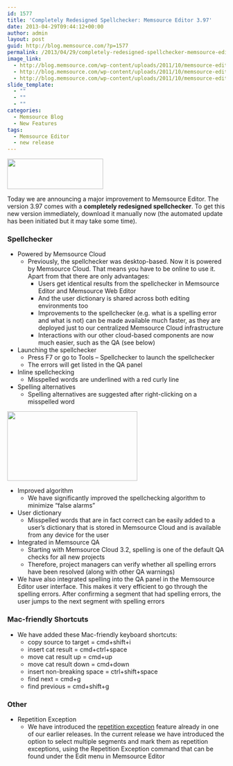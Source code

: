 ```yaml
---
id: 1577
title: 'Completely Redesigned Spellchecker: Memsource Editor 3.97'
date: 2013-04-29T09:44:12+00:00
author: admin
layout: post
guid: http://blog.memsource.com/?p=1577
permalink: /2013/04/29/completely-redesigned-spellchecker-memsource-editor-3-97/
image_link:
  - http://blog.memsource.com/wp-content/uploads/2011/10/memsource-editor-icon.png
  - http://blog.memsource.com/wp-content/uploads/2011/10/memsource-editor-icon.png
  - http://blog.memsource.com/wp-content/uploads/2011/10/memsource-editor-icon.png
slide_template:
  - ""
  - ""
  - ""
categories:
  - Memsource Blog
  - New Features
tags:
  - Memsource Editor
  - new release
---
```

<img class=" alignleft" title="Memsource Editor - medium" src="/wp-content/uploads/2012/08/MemSource-Editor-medium.png" alt="" width="221" height="70" />

Today we are announcing a major improvement to Memsource Editor. The version 3.97 comes with a **completely redesigned spellchecker**. To get this new version immediately, download it manually now (the automated update has been initiated but it may take some time).<!--more-->

### Spellchecker

  * Powered by Memsource Cloud 
      * Previously, the spellchecker was desktop-based. Now it is powered by Memsource Cloud. That means you have to be online to use it. Apart from that there are only advantages: 
          * Users get identical results from the spellchecker in Memsource Editor and Memsource Web Editor
          * And the user dictionary is shared across both editing environments too
          * Improvements to the spellchecker (e.g. what is a spelling error and what is not) can be made available much faster, as they are deployed just to our centralized Memsource Cloud infrastructure
          * Interactions with our other cloud-based components are now much easier, such as the QA (see below)
  * Launching the spellchecker 
      * Press F7 or go to Tools &#8211; Spellchecker to launch the spellchecker
      * The errors will get listed in the QA panel
  * Inline spellchecking 
      * Misspelled words are underlined with a red curly line
  * Spelling alternatives 
      * Spelling alternatives are suggested after right-clicking on a misspelled word

[<img title="suggest-spelling" src="/wp-content/uploads/2013/04/suggest-spelling-300x160.png" alt="" width="300" height="160" />](/wp-content/uploads/2013/04/suggest-spelling.png)

  * Improved algorithm 
      * We have significantly improved the spellchecking algorithm to minimize &#8220;false alarms&#8221;
  * User dictionary 
      * Misspelled words that are in fact correct can be easily added to a user&#8217;s dictionary that is stored in Memsource Cloud and is available from any device for the user
  * Integrated in Memsource QA 
      * Starting with Memsource Cloud 3.2, spelling is one of the default QA checks for all new projects
      * Therefore, project managers can verify whether all spelling errors have been resolved (along with other QA warnings)
  * We have also integrated spelling into the QA panel in the Memsource Editor user interface. This makes it very efficient to go through the spelling errors. After confirming a segment that had spelling errors, the user jumps to the next segment with spelling errors

### Mac-friendly Shortcuts

  * We have added these Mac-friendly keyboard shortcuts: 
      * copy source to target = cmd+shift+i
      * insert cat result = cmd+ctrl+space
      * move cat result up = cmd+up
      * move cat result down = cmd+down
      * insert non-breaking space = ctrl+shift+space
      * find next = cmd+g
      * find previous = cmd+shift+g

### Other

  * Repetition Exception 
      * We have introduced the [repetition exception](http://wiki.memsource.com/wiki/MemSource_Editor_User_Manual#Repetition_Exception) feature already in one of our earlier releases. In the current release we have introduced the option to select multiple segments and mark them as repetition exceptions, using the Repetition Exception command that can be found under the Edit menu in Memsource Editor